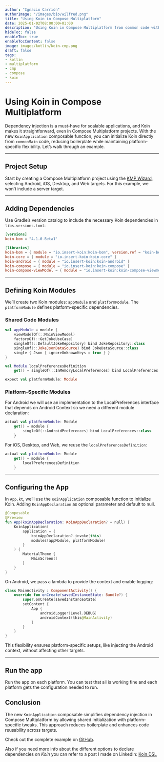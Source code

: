 ```yaml
---
author: "Ignacio Carrión"
authorImage: "/images/bio/wilfred.png"
title: "Using Koin in Compose Multiplatform"
date: 2025-01-02T08:00:00+01:00
description: "Using Koin in Compose Multiplatform from common code with the possibility of configuring each platform."
hideToc: false
enableToc: true
enableTocContent: false
image: images/kotlin/koin-cmp.png
draft: false
tags: 
- kotlin
- multiplatform
- cmp
- compose
- koin
---
```


# Using Koin in Compose Multiplatform

Dependency injection is a must-have for scalable applications, and Koin makes it straightforward, even in Compose Multiplatform projects. With the new `KoinApplication` composable function, you can initialize Koin directly from `commonMain` code, reducing boilerplate while maintaining platform-specific flexibility. Let’s walk through an example.

---

## Project Setup

Start by creating a Compose Multiplatform project using the [KMP Wizard](https://kmp.jetbrains.com/), selecting Android, iOS, Desktop, and Web targets. For this example, we won’t include a server target.

---

## Adding Dependencies

Use Gradle’s version catalog to include the necessary Koin dependencies in `libs.versions.toml`:

```toml
[versions]
koin-bom = "4.1.0-Beta1"

[libraries]
koin-bom = { module = "io.insert-koin:koin-bom", version.ref = "koin-bom" }
koin-core = { module = "io.insert-koin:koin-core" }
koin-android = { module = "io.insert-koin:koin-android" }
koin-compose = { module = "io.insert-koin:koin-compose" }
koin-compose-viewModel = { module = "io.insert-koin:koin-compose-viewmodel" }
```

---

## Defining Koin Modules

We’ll create two Koin modules: `appModule` and `platformModule`. The `platformModule` defines platform-specific dependencies.

### Shared Code Modules

```kotlin
val appModule = module {
    viewModelOf(::MainViewModel)
    factoryOf(::GetJokeUseCase)
    singleOf(::DefaultJokeRepository) bind JokeRepository::class
    singleOf(::JokeJsonDataSource) bind JokeDataSource::class
    single { Json { ignoreUnknownKeys = true } }
}

val Module.localPreferencesDefinition
    get() = singleOf(::InMemoryLocalPreferences) bind LocalPreferences::class

expect val platformModule: Module
```

### Platform-Specific Modules

For Android we will use an implementation to the LocalPreferences interface that depends on Android Context so we need a different module declaration:

```kotlin
actual val platformModule: Module
    get() = module {
        singleOf(::AndroidPreferences) bind LocalPreferences::class
    }
```

For iOS, Desktop, and Web, we reuse the `localPreferencesDefinition`:

```kotlin
actual val platformModule: Module
    get() = module {
        localPreferencesDefinition
    }
```

---

## Configuring the App

In `App.kt`, we’ll use the `KoinApplication` composable function to initialize Koin. Adding `KoinAppDeclaration` as optional parameter and default to null.

```kotlin
@Composable
@Preview
fun App(koinAppDeclaration: KoinAppDeclaration? = null) {
    KoinApplication(
        application = {
            koinAppDeclaration?.invoke(this)
            modules(appModule, platformModule)
        }
    ) {
        MaterialTheme {
            MainScreen()
        }
    }
}
```

On Android, we pass a lambda to provide the context and enable logging:

```kotlin
class MainActivity : ComponentActivity() {
    override fun onCreate(savedInstanceState: Bundle?) {
        super.onCreate(savedInstanceState)
        setContent {
            App {
                androidLogger(Level.DEBUG)
                androidContext(this@MainActivity)
            }
        }
    }
}
```

This flexibility ensures platform-specific setups, like injecting the Android context, without affecting other targets.

---

## Run the app

Run the app on each platform. You can test that all is working fine and each platform gets the configuration needed to run.

## Conclusion

The new `KoinApplication` composable simplifies dependency injection in Compose Multiplatform by allowing shared initialization with platform-specific tweaks. This approach reduces boilerplate and enhances code reusability across targets.

Check out the complete example on [GitHub](https://github.com/IgnacioCarrionN/KMPKoin).

Also if you need more info about the different options to declare dependencies on *Koin* you can refer to a post I made on LinkedIn: [Koin DSL](https://www.linkedin.com/posts/nacho-carrion_koin-declaring-dependencies-activity-7279802828687101953-W3rs?utm_source=share&utm_medium=member_desktop) 